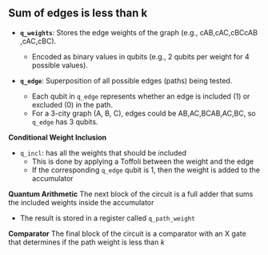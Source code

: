 ## Sum of edges is less than k

- **`q_weights`**: Stores the edge weights of the graph (e.g., cAB,cAC,cBCcAB​,cAC​,cBC​).
    - Encoded as binary values in qubits (e.g., 2 qubits per weight for 4 possible values).
      
- **`q_edge`**: Superposition of all possible edges (paths) being tested.
    - Each qubit in `q_edge` represents whether an edge is included (1) or excluded (0) in the path.
    - For a 3-city graph (A, B, C), edges could be AB,AC,BCAB,AC,BC, so `q_edge` has 3 qubits.

**Conditional Weight Inclusion**
- `q_incl`: has all the weights that should be included
	- This is done by applying a Toffoli between the weight and the edge
	- If the corresponding `q_edge` qubit is 1, then the weight is added to the accumulator

**Quantum Arithmetic**
The next block of the circuit is a full adder that sums the included weights inside the accumulator
- The result is stored in a register called `q_path_weight`

**Comparator**
The final block of the circuit is a comparator with an X gate that determines if the path weight is less than $k$

